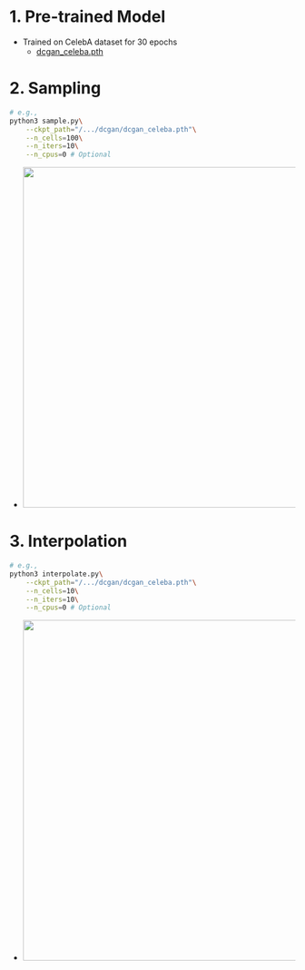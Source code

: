 # 1. Pre-trained Model
- Trained on CelebA dataset for 30 epochs
    - [dcgan_celeba.pth](https://drive.google.com/file/d/1dgC2lhIN-Qf_JvN2rz77brHHru13DFNy/view?usp=sharing)

# 2. Sampling
```bash
# e.g.,
python3 sample.py\
    --ckpt_path="/.../dcgan/dcgan_celeba.pth"\
    --n_cells=100\
    --n_iters=10\
    --n_cpus=0 # Optional
```
- <img src="https://github.com/KimRass/DCGAN/assets/105417680/6d3f0276-0448-4330-a3a7-1b7489b0d21b" width="600">

# 3. Interpolation
```bash
# e.g.,
python3 interpolate.py\
    --ckpt_path="/.../dcgan/dcgan_celeba.pth"\
    --n_cells=10\
    --n_iters=10\
    --n_cpus=0 # Optional
```
- <img src="https://github.com/KimRass/DCGAN/assets/105417680/88e6751f-58f5-4291-9201-b10a2df65f95" width="600">
